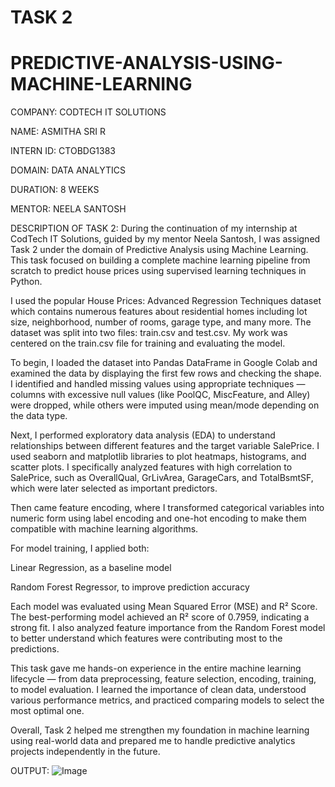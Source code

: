 # TASK 2
# PREDICTIVE-ANALYSIS-USING-MACHINE-LEARNING

COMPANY: CODTECH IT SOLUTIONS

NAME: ASMITHA SRI R

INTERN ID: CTOBDG1383

DOMAIN: DATA ANALYTICS

DURATION: 8 WEEKS

MENTOR: NEELA SANTOSH

DESCRIPTION OF TASK 2:
During the continuation of my internship at CodTech IT Solutions, guided by my mentor Neela Santosh, I was assigned Task 2 under the domain of Predictive Analysis using Machine Learning. This task focused on building a complete machine learning pipeline from scratch to predict house prices using supervised learning techniques in Python.

I used the popular House Prices: Advanced Regression Techniques dataset which contains numerous features about residential homes including lot size, neighborhood, number of rooms, garage type, and many more. The dataset was split into two files: train.csv and test.csv. My work was centered on the train.csv file for training and evaluating the model.

To begin, I loaded the dataset into Pandas DataFrame in Google Colab and examined the data by displaying the first few rows and checking the shape. I identified and handled missing values using appropriate techniques — columns with excessive null values (like PoolQC, MiscFeature, and Alley) were dropped, while others were imputed using mean/mode depending on the data type.

Next, I performed exploratory data analysis (EDA) to understand relationships between different features and the target variable SalePrice. I used seaborn and matplotlib libraries to plot heatmaps, histograms, and scatter plots. I specifically analyzed features with high correlation to SalePrice, such as OverallQual, GrLivArea, GarageCars, and TotalBsmtSF, which were later selected as important predictors.

Then came feature encoding, where I transformed categorical variables into numeric form using label encoding and one-hot encoding to make them compatible with machine learning algorithms.

For model training, I applied both:

Linear Regression, as a baseline model

Random Forest Regressor, to improve prediction accuracy

Each model was evaluated using Mean Squared Error (MSE) and R² Score. The best-performing model achieved an R² score of 0.7959, indicating a strong fit. I also analyzed feature importance from the Random Forest model to better understand which features were contributing most to the predictions.

This task gave me hands-on experience in the entire machine learning lifecycle — from data preprocessing, feature selection, encoding, training, to model evaluation. I learned the importance of clean data, understood various performance metrics, and practiced comparing models to select the most optimal one.

Overall, Task 2 helped me strengthen my foundation in machine learning using real-world data and prepared me to handle predictive analytics projects independently in the future.

OUTPUT:
![Image](https://github.com/user-attachments/assets/ff4d3979-507a-421b-ab6d-24ca740b6371)
